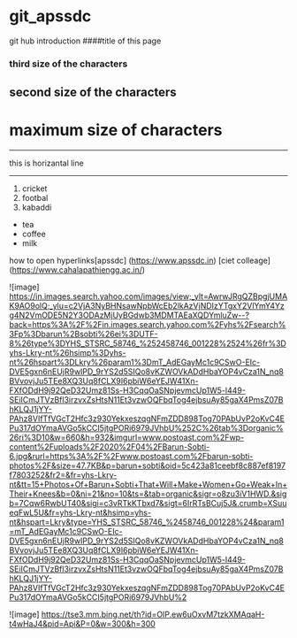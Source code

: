 # git_apssdc
git hub introduction
####title of this page
### third size of the characters
## second size of the characters
# maximum size of characters

***
this is horizantal line
***

1. cricket
2. footbal
3. kabaddi

- tea
- coffee
- milk

how to open hyperlinks[apssdc]
(https://www.apssdc.in)
[ciet colleage] (https://www.cahalapathiengg.ac.in/)


![image] https://in.images.search.yahoo.com/images/view;_ylt=AwrwJRgQZBpgjUMAK9AO9olQ;_ylu=c2VjA3NyBHNsawNpbWcEb2lkAzVjNDIzYTgxY2VlYmY4Yzg4N2VmODE5N2Y3ODAzMjUyBGdwb3MDMTAEaXQDYmluZw--?back=https%3A%2F%2Fin.images.search.yahoo.com%2Fyhs%2Fsearch%3Fp%3Dbarun%2Bsobti%26ei%3DUTF-8%26type%3DYHS_STSRC_58746_%252458746_001228%2524%26fr%3Dyhs-Lkry-nt%26hsimp%3Dyhs-nt%26hspart%3DLkry%26param1%3DmT_AdEGayMc1c9CSwO-EIc-DVE5gxn6nEUjR9wIPD_9rYS2d5SIQo8vKZWOVkADdHbaYOP4vCza1N_nq8BVvovjJu5TEe8XQ3Uq8fCLX9I6pbiW6eYEJW41Xn-FXfODdH9j92QeD32Umz81Ss-H3CqqOaSNpjevmcUp1W5-l449-SEiICmJTVzBfl3irzvxZsHtsN11Et3vzwOQFbqTog4ejbsuAy85gaX4PmsZ07BhKLQJ1jYY-PAhz8VIfTfVGcT2Hfc3z930YekxeszqgNFmZDD898Tog70PAbUvP2oKvC4EPu317dOYmaAVGo5kCCI5jtgPORi6979JVhbU%252C%26tab%3Dorganic%26ri%3D10&w=660&h=932&imgurl=www.postoast.com%2Fwp-content%2Fuploads%2F2020%2F04%2FBarun-Sobti-6.jpg&rurl=https%3A%2F%2Fwww.postoast.com%2Fbarun-sobti-photos%2F&size=47.7KB&p=barun+sobti&oid=5c423a81ceebf8c887ef8197f7803252&fr2=&fr=yhs-Lkry-nt&tt=15+Photos+Of+Barun+Sobti+That+Will+Make+Women+Go+Weak+In+Their+Knees&b=0&ni=21&no=10&ts=&tab=organic&sigr=o8zu3iV1HWD.&sigb=7Cqw6RwbUT40&sigi=c3vRTkKTbxd7&sigt=6IrRTsBCuj5J&.crumb=XSuueqFwL5U&fr=yhs-Lkry-nt&hsimp=yhs-nt&hspart=Lkry&type=YHS_STSRC_58746_%2458746_001228%24&param1=mT_AdEGayMc1c9CSwO-EIc-DVE5gxn6nEUjR9wIPD_9rYS2d5SIQo8vKZWOVkADdHbaYOP4vCza1N_nq8BVvovjJu5TEe8XQ3Uq8fCLX9I6pbiW6eYEJW41Xn-FXfODdH9j92QeD32Umz81Ss-H3CqqOaSNpjevmcUp1W5-l449-SEiICmJTVzBfl3irzvxZsHtsN11Et3vzwOQFbqTog4ejbsuAy85gaX4PmsZ07BhKLQJ1jYY-PAhz8VIfTfVGcT2Hfc3z930YekxeszqgNFmZDD898Tog70PAbUvP2oKvC4EPu317dOYmaAVGo5kCCI5jtgPORi6979JVhbU%2

![image] https://tse3.mm.bing.net/th?id=OIP.ew6uOxvM7tzkXMAqaH-t4wHaJ4&pid=Api&P=0&w=300&h=300

